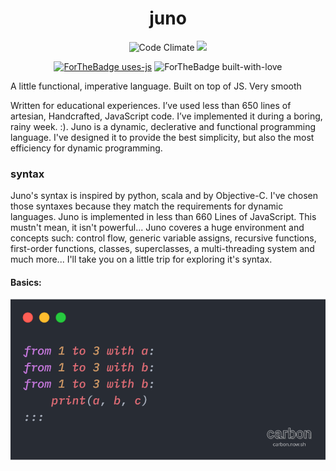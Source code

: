

<div align="center">
  
  # juno

![Code Climate](https://codeclimate.com/github/surovv/kleisli/badges/gpa.svg)
![](https://img.shields.io/badge/build-passing-brightgreen)

[![ForTheBadge uses-js](http://ForTheBadge.com/images/badges/uses-js.svg)](http://ForTheBadge.com)
![ForTheBadge built-with-love](http://ForTheBadge.com/images/badges/built-with-love.svg)
  
  </div>
  
A little functional, imperative language. Built on top of JS. Very smooth

Written for educational experiences. I’ve used less than 650 lines of artesian,
Handcrafted, JavaScript code. I’ve implemented it during a boring, rainy week. :). Juno is a dynamic, declerative and functional programming language. I've designed it to provide the best simplicity, but also the most efficiency for dynamic programming. 

### syntax

Juno's syntax is inspired by python, scala and by Objective-C. I've chosen those syntaxes because they match the requirements for dynamic languages. Juno is implemented in less than 660 Lines of JavaScript. This mustn't mean, it isn't powerful... Juno coveres a huge environment and concepts such: control flow, generic variable assigns, recursive functions, first-order functions, classes, superclasses, a multi-threading system and much more... I'll take you on a little trip for exploring it's syntax.

#### Basics:



  <img src="https://raw.githubusercontent.com/timo-cmd/Juno-lang/master/assets/carbon(6).png"></img>
